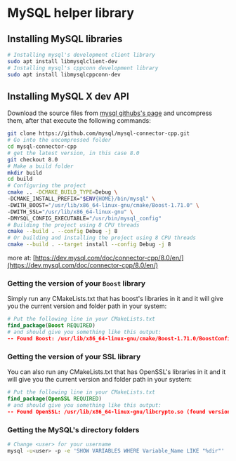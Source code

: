 # MySQL helper library

## Installing MySQL libraries

```sh
# Installing mysql's development client library
sudo apt install libmysqlclient-dev
# Installing mysql's cppconn development library
sudo apt install libmysqlcppconn-dev
```

## Installing MySQL X dev API

Download the source files from [mysql githubs's page](https://github.com/mysql/mysql-connector-cpp.git) and uncompress them, after that execute the following commands:

```sh
git clone https://github.com/mysql/mysql-connector-cpp.git
# Go into the uncompressed folder
cd mysql-connector-cpp
# get the latest version, in this case 8.0
git checkout 8.0
# Make a build folder
mkdir build
cd build
# Configuring the project
cmake .. -DCMAKE_BUILD_TYPE=Debug \
-DCMAKE_INSTALL_PREFIX="$ENV{HOME}/bin/mysql" \
-DWITH_BOOST="/usr/lib/x86_64-linux-gnu/cmake/Boost-1.71.0" \
-DWITH_SSL="/usr/lib/x86_64-linux-gnu" \
-DMYSQL_CONFIG_EXECUTABLE="/usr/bin/mysql_config"
# Building the project using 8 CPU threads
cmake --build . --config Debug -j 8
# Or building and installing the project using 8 CPU threads
cmake --build . --target install --config Debug -j 8
```

more at: [https://dev.mysql.com/doc/connector-cpp/8.0/en/](https://dev.mysql.com/doc/connector-cpp/8.0/en/)

### Getting the version of your `Boost` library

Simply run any CMakeLists.txt that has boost's libraries in it and it will give you the current version and folder path in your system:

```cmake
# Put the following line in your CMakeLists.txt
find_package(Boost REQUIRED)
# and should give you something like this output:
-- Found Boost: /usr/lib/x86_64-linux-gnu/cmake/Boost-1.71.0/BoostConfig.cmake (found version "1.71.0")
```

### Getting the version of your SSL library

You can also run any CMakeLists.txt that has OpenSSL's libraries in it and it will give you the current version and folder path in your system:

```cmake
# Put the following line in your CMakeLists.txt
find_package(OpenSSL REQUIRED)
# and should give you something like this output:
-- Found OpenSSL: /usr/lib/x86_64-linux-gnu/libcrypto.so (found version "1.1.1f") 
```

### Getting the MySQL's directory folders

```sh
# Change <user> for your username
mysql -u<user> -p -e 'SHOW VARIABLES WHERE Variable_Name LIKE "%dir"'
```
